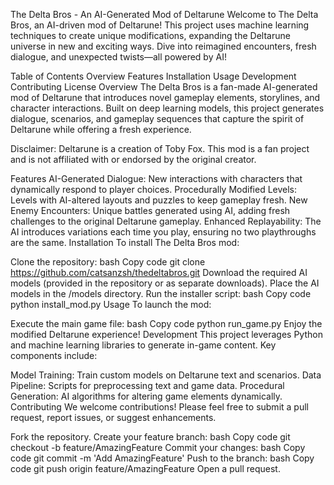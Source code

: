 The Delta Bros - An AI-Generated Mod of Deltarune
Welcome to The Delta Bros, an AI-driven mod of Deltarune! This project uses machine learning techniques to create unique modifications, expanding the Deltarune universe in new and exciting ways. Dive into reimagined encounters, fresh dialogue, and unexpected twists—all powered by AI!

Table of Contents
Overview
Features
Installation
Usage
Development
Contributing
License
Overview
The Delta Bros is a fan-made AI-generated mod of Deltarune that introduces novel gameplay elements, storylines, and character interactions. Built on deep learning models, this project generates dialogue, scenarios, and gameplay sequences that capture the spirit of Deltarune while offering a fresh experience.

Disclaimer: Deltarune is a creation of Toby Fox. This mod is a fan project and is not affiliated with or endorsed by the original creator.

Features
AI-Generated Dialogue: New interactions with characters that dynamically respond to player choices.
Procedurally Modified Levels: Levels with AI-altered layouts and puzzles to keep gameplay fresh.
New Enemy Encounters: Unique battles generated using AI, adding fresh challenges to the original Deltarune gameplay.
Enhanced Replayability: The AI introduces variations each time you play, ensuring no two playthroughs are the same.
Installation
To install The Delta Bros mod:

Clone the repository:
bash
Copy code
git clone https://github.com/catsanzsh/thedeltabros.git
Download the required AI models (provided in the repository or as separate downloads).
Place the AI models in the /models directory.
Run the installer script:
bash
Copy code
python install_mod.py
Usage
To launch the mod:

Execute the main game file:
bash
Copy code
python run_game.py
Enjoy the modified Deltarune experience!
Development
This project leverages Python and machine learning libraries to generate in-game content. Key components include:

Model Training: Train custom models on Deltarune text and scenarios.
Data Pipeline: Scripts for preprocessing text and game data.
Procedural Generation: AI algorithms for altering game elements dynamically.
Contributing
We welcome contributions! Please feel free to submit a pull request, report issues, or suggest enhancements.

Fork the repository.
Create your feature branch:
bash
Copy code
git checkout -b feature/AmazingFeature
Commit your changes:
bash
Copy code
git commit -m 'Add AmazingFeature'
Push to the branch:
bash
Copy code
git push origin feature/AmazingFeature
Open a pull request.
